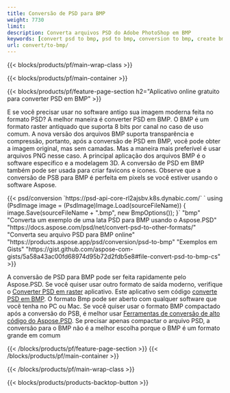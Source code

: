 ```yaml
---
title: Conversão de PSD para BMP
weight: 7730
limit: 
description: Converta arquivos PSD do Adobe PhotoShop em BMP
keywords: [convert psd to bmp, psd to bmp, conversion to bmp, create bmp from psd, print psd as bmp]
url: convert/to-bmp/
---
```


{{< blocks/products/pf/main-wrap-class >}}

{{< blocks/products/pf/main-container >}}

{{< blocks/products/pf/feature-page-section h2="Aplicativo online gratuito para converter PSD em BMP" >}}
<p>E se você precisar usar no software antigo sua imagem moderna feita no formato PSD? A melhor maneira é converter PSD em BMP. O BMP é um formato raster antiquado que suporta 8 bits por canal no caso de uso comum. A nova versão dos arquivos BMP suporta transparência e compressão, portanto, após a conversão de PSD em BMP, você pode obter a imagem original, mas sem camadas. Mas a maneira mais preferível é usar arquivos PNG nesse caso. A principal aplicação dos arquivos BMP é o software específico e a modelagem 3D. A conversão de PSD em BMP também pode ser usada para criar favicons e ícones. Observe que a conversão de PSB para BMP é perfeita em pixels se você estiver usando o software Aspose.</p>
{{< psd/conversion `https://psd-api-core-rl2ajsbv.k8s.dynabic.com/` 
`    using (PsdImage image = (PsdImage)Image.Load(sourceFileName))
    {
        image.Save(sourceFileName + ".bmp",  new BmpOptions());
    }` 
	"bmp" 
"Converta um exemplo de uma lata PSD para BMP usando o Aspose.PSD"  "https://docs.aspose.com/psd/net/convert-psd-to-other-formats/" 
"Converta seu arquivo PSD para BMP online" "https://products.aspose.app/psd/conversion/psd-to-bmp" 
"Exemplos em Gists" "https://gist.github.com/aspose-com-gists/5a58a43ac00fd68974d95b72d2fdb5e8#file-convert-psd-to-bmp-cs" >}}
<p>A conversão de PSD para BMP pode ser feita rapidamente pelo Aspose.PSD. Se você quiser usar outro formato de saída moderno, verifique o <a href="/psd/convert">Converter PSD em raster</a> aplicativo. Este aplicativo sem código <a href="/psd/convert/to-bmp">converte PSD em BMP</a>. O formato Bmp pode ser aberto com qualquer software que você tenha no PC ou Mac. Se você quiser usar o formato BMP compactado após a conversão do PSB, é melhor usar <a href="/psd">Ferramentas de conversão de alto código do Aspose.PSD</a>. Se precisar apenas compactar o arquivo PSD, a conversão para o BMP não é a melhor escolha porque o BMP é um formato grande em comum</p>
{{< /blocks/products/pf/feature-page-section >}}
{{< /blocks/products/pf/main-container >}}


{{< /blocks/products/pf/main-wrap-class >}}

{{< blocks/products/products-backtop-button >}}
